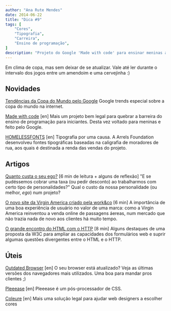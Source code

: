 ```yaml
---
author: "Ana Rute Mendes"
date: 2014-06-22
title: "Dica #9"
tags: [
    "Cores",
    "Tipografia",
    "Carreira",
    "Ensino de programação",
]
description: "Projeto do Google 'Made with code' para ensinar meninas a programar, sobre ego e desenvolvedores, HTML + HTTP, ferramenta para escolher cores."
---
```


Em clima de copa, mas sem deixar de se atualizar. Vale até ler durante o intervalo dos jogos entre um amendoim e uma cervejinha :)

## Novidades
<a href="http://www.google.com/trends/worldcup#/pt-br/" target="_blank">Tendências da Copa do Mundo pelo Google</a>
Google trends especial sobre a copa do mundo na internet.

<a href="https://www.madewithcode.com/" target="_blank">Made with code</a> [en]
Mais um projeto bem legal para quebrar a barreira do ensino de programação para iniciantes. Desta vez voltado para meninas e feito pelo Google.

<a href="http://www.homelessfonts.org" target="_blank">HOMELESSFONTS</a> [en]
Tipografia por uma causa. A Arrels Foundation desenvolveu fontes tipográficas baseadas na caligrafia de moradores de rua, aos quais é destinada a renda das vendas do projeto.

## Artigos
<a href="http://tableless.com.br/quanto-custa-o-seu-ego/" target="_blank">Quanto custa o seu ego?</a> [6 min de leitura + alguns de reflexão]
"E se pudéssemos cobrar uma taxa (ou pedir desconto) ao trabalharmos com certo tipo de personalidades?" Qual o custo da nossa personalidade (ou melhor, *ego*) num projeto?

<a href="http://arquiteturadeinformacao.com/recursos/estudo-de-caso/o-novo-site-da-virgin-america-criado-pela-workco/" target="_blank">O novo site da Virgin America criado pela work&co</a> [6 min]
A importância de uma boa experiência de usuário no valor de uma marca: como a Virgin America reinventou a venda online de passagens áereas, num mercado que não trazia nada de novo aos clientes há muito tempo.

<a href="http://loopinfinito.com.br/2014/06/19/o-grande-encontro-do-html-com-o-http/" target="_blank">O grande encontro do HTML com o HTTP</a> [8 min]
Alguns destaques de uma proposta da W3C para ampliar as capacidades dos formulários web e suprir algumas questões divergentes entre o HTML e o HTTP.

## Úteis
<a href="http://outdatedbrowser.com" target="_blank">Outdated Browser</a> [en]
O seu browser está atualizado? Veja as últimas versões dos navegadores mais utilizados. Uma boa para mandar pros clientes ;)

<a href="http://pleeease.io/" target="_blank">Pleeease</a> [en]
Pleeease é um pós-processador de CSS.

<a href="http://coleure.com" target="_blank">Coleure</a> [en]
Mais uma solução legal para ajudar web designers a escolher cores
